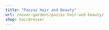 ```yaml
---
title: "Pazzaz Hair and Beauty"
url: /novar-gardens/pazzaz-hair-and-beauty/
shop: hairdresser
---
```

